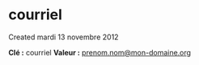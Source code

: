 courriel
========
Created mardi 13 novembre 2012

**Clé :** courriel
**Valeur :** [prenom.nom@mon-domaine.org](mailto:prenom.nom@mon-domaine.org)
